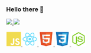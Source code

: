 ### Hello there 🖖

<div style="display: inline_block">
  <a href="https://github.com/VitorDLeo">
    <img height="140em" src="https://github-readme-stats.vercel.app/api?username=VitorDLeo&show_icons=true&theme=aura&include_all_commits=true&count_private=true"/>
    <img height="140em" src="https://github-readme-stats.vercel.app/api/top-langs/?username=VitorDLeo&layout=compact&langs_count=16&theme=aura&count_private=true"/>
</div>
  
<div style="display: inline_block"><br>
  <img aligns="center" alt="JavaScript" height="40" width="40" src="https://raw.githubusercontent.com/devicons/devicon/master/icons/javascript/javascript-plain.svg">
  <img aligns="center" alt="ReactJS" height="40" width="40" src="https://raw.githubusercontent.com/devicons/devicon/master/icons/react/react-original.svg">
  <img aligns="center" alt="HTML5" height="40" width="40" src="https://raw.githubusercontent.com/devicons/devicon/master/icons/html5/html5-original.svg">
  <img aligns="center" alt="CSS" height="40" width="40" src="https://raw.githubusercontent.com/devicons/devicon/master/icons/css3/css3-original.svg">
  <img aligns="center" alt="CSS" height="40" width="40" src="https://raw.githubusercontent.com/devicons/devicon/master/icons/nodejs/nodejs-original.svg">
</div>
